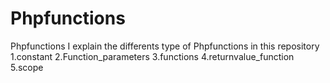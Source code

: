 # Phpfunctions
Phpfunctions
I explain the differents type of Phpfunctions in this repository 
1.constant
2.Function_parameters
3.functions
4.returnvalue_function
5.scope
